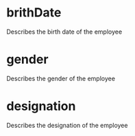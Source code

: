 # brithDate

Describes the birth date of the employee 

# gender 

Describes the gender of the employee 

# designation 

Describes the designation of the employee